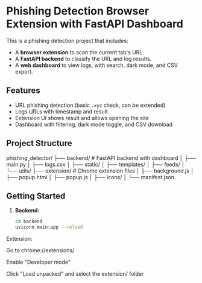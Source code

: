 # Phishing Detection Browser Extension with FastAPI Dashboard

This is a phishing detection project that includes:
- A **browser extension** to scan the current tab's URL.
- A **FastAPI backend** to classify the URL and log results.
- A **web dashboard** to view logs, with search, dark mode, and CSV export.

## Features
- URL phishing detection (basic `.xyz` check, can be extended)
- Logs URLs with timestamp and result
- Extension UI shows result and allows opening the site
- Dashboard with filtering, dark mode toggle, and CSV download

## Project Structure
phishing_detector/
├── backend/ # FastAPI backend with dashboard
│ ├── main.py
│ ├── logs.csv
│ ├── static/
│ ├── templates/
│ ├── feeds/
│ └── utils/
├── extension/ # Chrome extension files
│ ├── background.js
│ ├── popup.html
│ ├── popup.js
│ ├── icons/
│ └── manifest.json


## Getting Started
1. **Backend:**
   ```bash
   cd backend
   uvicorn main:app --reload


Extension:

Go to chrome://extensions/

Enable "Developer mode"

Click "Load unpacked" and select the extension/ folder
